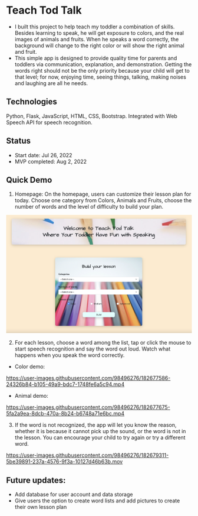 # Teach Tod Talk #
- I built this project to help teach my toddler a combination of skills. Besides learning to speak, he will get exposure to colors, and the real images of animals and fruits. When he speaks a word correctly, the background will change to the right color or will show the right animal and fruit. 
- This simple app is designed to provide quality time for parents and toddlers via communication, explanation, and demonstration. Getting the words right should not be the only priority because your child will get to that level; for now, enjoying time, seeing things, talking, making noises and laughing are all he needs.

## Technologies ##
Python, Flask, JavaScript, HTML, CSS, Bootstrap. Integrated with Web Speech API for speech recognition.

## Status ##
- Start date: Jul 26, 2022
- MVP completed: Aug 2, 2022

## Quick Demo ##
1. Homepage: On the homepage, users can customize their lesson plan for today. Choose one category from Colors, Animals and Fruits, choose the number of words and the level of difficulty to build your plan.
<p align="center">          
  <img src="static/image/README/homepage.jpg" width=800>
</p>


2. For each lesson, choose a word among the list, tap or click the mouse to start speech recognition and say the word out loud. Watch what happens when you speak the word correctly.

- Color demo:

https://user-images.githubusercontent.com/98496276/182677586-24326b84-b105-49a9-bdc7-1748fe6a5c94.mp4




- Animal demo:


https://user-images.githubusercontent.com/98496276/182677675-5fa2a9ea-8dcb-470a-8b24-b6748a71e6bc.mp4


3. If the word is not recognized, the app will let you know the reason, whether it is because it cannot pick up the sound, or the word is not in the lesson. You can encourage your child to try again or try a different word.



https://user-images.githubusercontent.com/98496276/182679311-5be39891-237a-4576-9f3a-10127d46b63b.mov


## Future updates:
- Add database for user account and data storage
- Give users the option to create word lists and add pictures to create their own lesson plan

